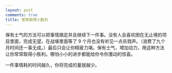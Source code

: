 ```yaml
---
layout: post
comments: true
title: 常常取得小胜利
---
```




保有士气的方法可以把事情搞定并且继续下一件事。没有人会喜欢困在无止境的项目里面，完成无望。在战壕里面等了 9 个月也没有听见一点杀戮声。（浪费了九个月时间还一事无成。）最后只会让你精疲力竭。保有士气，增加动力，用这种方法让你常常取得小胜利。哪怕小小的进步都能给你令你激动的惊喜。



一件事情耗的时间越久，你将完成的量就越少。

